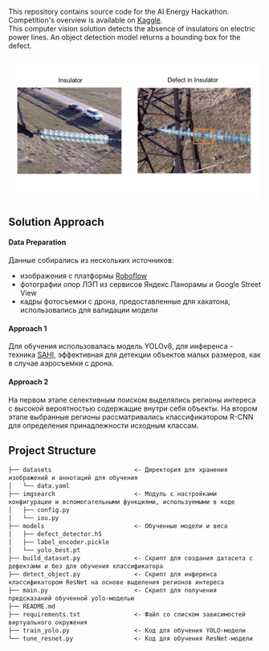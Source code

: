This repository contains source code for the AI Energy Hackathon. Competition's overview is available on [Kaggle](https://www.kaggle.com/competitions/innopolis-high-voltage-challenge).  
This computer vision solution detects the absence of insulators on electric power lines. An object detection model returns a bounding box for the defect.  
  
![fig.JPG](fig.JPG)
  
## Solution Approach
#### Data Preparation
Данные собирались из нескольких источников:  
- изображения с платформы [Roboflow](https://universe.roboflow.com/traincodelablan2/traincodelab/browse?queryText=&pageSize=50&startingIndex=0&browseQuery=true)
- фотографии опор ЛЭП из сервисов Яндекс.Панорамы и Google Street View
- кадры фотосъемки с дрона, предоставленные для хакатона, использовались для валидации модели  
  
#### Approach 1
Для обучения использовалась модель YOLOv8, для инференса - техника [SAHI](https://github.com/obss/sahi), эффективная для детекции объектов малых размеров, как в случае аэросъемки с дрона.

#### Approach 2
На первом этапе селективным поиском выделялись регионы интереса с высокой вероятностью содержащие внутри себя объекты. На втором этапе выбранные регионы рассматривались классификатором R-CNN для определения принадлежности исходным классам.

## Project Structure
```doctest
├── datasets                       <- Директория для хранения изображений и аннотаций для обучения
│   └── data.yaml              
├── imgsearch                      <- Модуль с настройками конфигурации и вспомогательными функциями, используемыми в коде  
│   ├── config.py  
│   └── iou.py  
├── models                         <- Обученные модели и веса  
│   ├── defect_detector.h5  
│   ├── label_encoder.pickle  
│   └── yolo_best.pt  
├── build_dataset.py               <- Скрипт для создания датасета с дефектами и без для обучения классификатора  
├── detect_object.py               <- Скрипт для инференса классификатором ResNet на основе выделения регионов интереса  
├── main.py                        <- Скрипт для получения предсказаний обученной yolo-моделью 
├── README.md  
├── requirements.txt               <- Файл со списком зависимостей виртуального окружения  
├── train_yolo.py                  <- Код для обучения YOLO-модели
└── tune_resnet.py                 <- Код для обучения ResNet-модели
```
